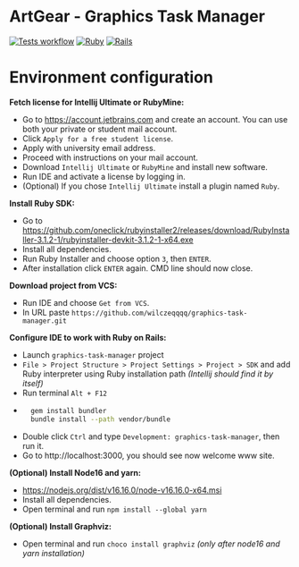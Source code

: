 # ArtGear - Graphics Task Manager

[![Tests workflow](https://github.com/wilczeqqqq/graphics-task-manager/actions/workflows/github-ci.yml/badge.svg?branch=master)](https://github.com/wilczeqqqq/graphics-task-manager/actions/workflows/github-ci.yml)
[![Ruby](https://img.shields.io/badge/Ruby-v3.1.2-red)](https://img.shields.io/badge/Ruby-v3.1.2-red)
[![Rails](https://img.shields.io/badge/Rails-v7.0.4-red)](https://img.shields.io/badge/Rails-v7.0.4-red)

# Environment configuration

**Fetch license for Intellij Ultimate or RubyMine:**
* Go to https://account.jetbrains.com and create an account. You can use both your private or student mail account.
* Click `Apply for a free student license`.
* Apply with university email address.
* Proceed with instructions on your mail account.
* Download `Intellij Ultimate` or `RubyMine` and install new software.
* Run IDE and activate a license by logging in. 
* (Optional) If you chose `Intellij Ultimate` install a plugin named `Ruby`.

**Install Ruby SDK:**
* Go to https://github.com/oneclick/rubyinstaller2/releases/download/RubyInstaller-3.1.2-1/rubyinstaller-devkit-3.1.2-1-x64.exe
* Install all dependencies.
* Run Ruby Installer and choose option `3`, then `ENTER`.
* After installation click `ENTER` again. CMD line should now close.

**Download project from VCS:**
* Run IDE and choose `Get from VCS`.
* In URL paste `https://github.com/wilczeqqqq/graphics-task-manager.git`


**Configure IDE to work with Ruby on Rails:**
* Launch `graphics-task-manager` project
* `File > Project Structure > Project Settings > Project > SDK` and add Ruby interpreter using Ruby installation path _(Intellij should find it by itself)_
* Run terminal `Alt + F12`
* ```sh
    gem install bundler
    bundle install --path vendor/bundle
    ```
* Double click `Ctrl` and type `Development: graphics-task-manager`, then run it.
* Go to http://localhost:3000, you should see now welcome www site.

**(Optional) Install Node16 and yarn:**
* https://nodejs.org/dist/v16.16.0/node-v16.16.0-x64.msi
* Install all dependencies.
* Open terminal and run `npm install --global yarn`

**(Optional) Install Graphviz:**
* Open terminal and run `choco install graphviz` _(only after node16 and yarn installation)_